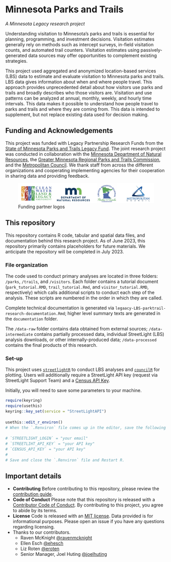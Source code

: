 
# Minnesota Parks and Trails

*A Minnesota Legacy research project*

Understanding visitation to Minnesota’s parks and trails is essential
for planning, programming, and investment decisions. Visitation
estimates generally rely on methods such as intercept surveys, in-field
visitation counts, and automated trail counters. Visitation estimates
using passively-generated data sources may offer opportunities to
complement existing strategies.

This project used aggregated and anonymized location-based services
(LBS) data to estimate and evaluate visitation to Minnesota parks and
trails. LBS data gives information about when and where people travel.
This approach provides unprecedented detail about how visitors use parks
and trails and broadly describes who those visitors are. Visitation and
use patterns can be analyzed at annual, monthly, weekly, and hourly time
intervals. This data makes it possible to understand how people travel
to parks and trails and where they are coming from. This data is
intended to supplement, but not replace existing data used for decision
making.

## Funding and Acknowledgements

This project was funded with Legacy Partnership Research Funds from the
[State of Minnesota Parks and Trails Legacy
Fund](https://www.legacy.mn.gov/parks-trails-fund). The joint research
project was conducted in collaboration with the [Minnesota Department of
Natural Resources](https://www.dnr.state.mn.us/), the [Greater Minnesota
Regional Parks and Trails Commission](https://www.gmrptcommission.org/),
and the [Metropolitan Council](https://metrocouncil.org/). We thank
staff from across the different organizations and cooperating
implementing agencies for their cooperation in sharing data and
providing feedback.

<figure>
<img src="img/partner-logos.png" alt="Funding partner logos" />
<figcaption aria-hidden="true">Funding partner logos</figcaption>
</figure>

## This repository

This repository contains R code, tabular and spatial data files, and
documentation behind this research project. As of June 2023, this
repository primarily contains placeholders for future materials. We
anticipate the repository will be completed in July 2023.

### File organization

The code used to conduct primary analyses are located in three folders:
`/parks`, `/trails`, and `/visitors`. Each folder contains a tutorial
document (`park_tutorial.RMD`, `trail_tutorial.Rmd`, and
`visitor_tutorial.RMD`, respectively) which calls additional scripts to
conduct each step of the analysis. These scripts are numbered in the
order in which they are called.

Complete technical documentation is generated via
`legaacy-LBS-parktrail-research-documentation.Rmd`; higher level summary
texts are generated in the `documentation` folder.

The `/data-raw` folder contains data obtained from external sources;
`/data-intermediate` contains partially processed data, individual
StreetLight (LBS) analysis downloads, or other internally-produced data;
`/data-processed` contains the final products of this research.

### Set-up

This project uses
[`streetlightR`](https://metropolitan-council.github.io/streetlightR/)
to conduct LBS analyses and
[`councilR`](https://github.com/Metropolitan-Council/councilR) for
plotting. Users will additionally require a StreetLight API key (request
via StreetLight Support Team) and a [Census API
Key](https://api.census.gov/data/key_signup.html).

Initially, you will need to save some parameters to your machine.

``` r
require(keyring)
require(usethis)
keyring::key_set(service = "StreetLightAPI")

usethis::edit_r_environ() 
# When the `.Renviron` file comes up in the editor, save the following parameters:

# `STREETLIGHT_LOGIN` = "your email"
# `STREETLIHT_API_KEY` = "your API key"
# `CENSUS_API_KEY` = "your API key"
# 
# Save and close the `.Renviron` file and Restart R.
```

## Important details

- **Contributing** Before contributing to this repository, please review
  the [contribution guide](CONTRIBUTING.md).
- **Code of Conduct** Please note that this repository is released with
  a [Contributor Code of Conduct](CODE_OF_CONDUCT.md). By contributing
  to this project, you agree to abide by its terms.
- **License** Code is released with an [MIT license](LICENSE.md). Data
  provided is for informational purposes. Please open an issue if you
  have any questions regarding licensing.
- Thanks to our contributors.
  - Raven McKnight [@ravenmcknight](https://github.com/ravenmcknight)
  - Ellen Esch [@ehesch](https://github.com/ehesch)
  - Liz Roten [@eroten](https://github.com/eroten)
  - Senior Manager, Joel Huting
    [@joelhuting](https://github.com/joelhuting-r)
